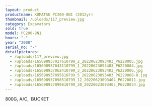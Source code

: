 ```yaml
---
layout: product
productname: KOMATSU PC200-8N1 (2012yr)
thumbnail: /uploads/117_preview.jpg
category: Excavators
sold: true
model: PC200-8N1
hours: "-"
year: "2008"
serial_no: "-"
detailpictures:
  - /uploads/117_preview.jpg
  - /uploads/165698937027610799_2_20220623093403_P6220005.jpg
  - /uploads/165698937043110799_1_20220623093403_P6220004.jpg
  - /uploads/165698937062410799_3_20220623093403_P6220006.jpg
  - /uploads/165698937095610799_5_20220623093403_P6220008-0.jpg
  - /uploads/165698937098510799_12_20220623093404_P6220011.jpg
  - /uploads/165698937099810799_30_20220623093405_P6220034.jpg
---
```

800G, A/C,  BUCKET